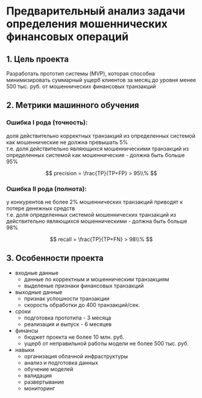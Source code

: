 # Предварительный анализ задачи определения мошеннических финансовых операций


## 1. Цель проекта
Разработать прототип системы (MVP), которая способна минимизировать суммарный ущерб клиентов за месяц до уровня менее 500 тыс. руб. от мошеннических финансовых транзакций 


## 2. Метрики машинного обучения
### Ошибка I рода (точность):
доля действительно корректных транзакций из определенных системой как мошеннические не должна превышать 5% <br/>
т.е. доля действительно являющихся мошенническими транзакций из определенных системой как мошеннические - должна быть больше 95% 

$$ precision = \frac{TP}{TP+FP} > 95\\% $$

### Ошибка II рода (полнота):
у конкурентов не более 2% мошеннических транзакций приводят к потере денежных средств <br/>
т.е. доля определенных системой мошеннических транзакций из действительно являющихся мошенническими - должна быть больше 98% 

$$ recall = \frac{TP}{TP+FN} > 98\\% $$


## 3. Особенности проекта
  - входные данные
    - данные по корректным и мошенническим транзакциям
    - выделеные признаки финансовых транзакций
  - выходные данные 
    - признак успошности транзакции
    - скорость обработки до 400 транзакций/сек.
  - сроки
    - подготовка прототипа - 3 месяца
    - реализация и выпуск - 6 месяцев
  - финансы
    - бюджет проекта не более 10 млн. руб.
    - ущерб от неправильной работы модели не более 500 тыс. руб.
  - навыки
    - организация облачной инфраструктуры
    - анализ и подготовка данных
    - обучение моделей
    - валидация
    - развертывание
    - мониторинг

